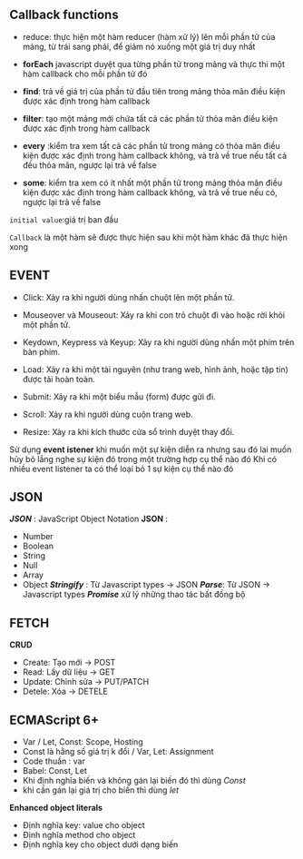 ## **Callback functions**

- reduce: thực hiện một hàm reducer (hàm xử lý) lên mỗi phần tử của mảng, từ trái sang phải, để giảm nó xuống một giá trị duy nhất

- **forEach** javascript duyệt qua từng phần tử trong mảng và thực thi một hàm callback cho mỗi phần tử đó
- **find**: trả về giá trị của phần tử đầu tiên trong mảng thỏa mãn điều kiện được xác định trong hàm callback

- **filter**: tạo một mảng mới chứa tất cả các phần tử thỏa mãn điều kiện được xác định trong hàm callback

- **every** :kiểm tra xem tất cả các phần tử trong mảng có thỏa mãn điều kiện được xác định trong hàm callback không, và trả về true nếu tất cả đều thỏa mãn, ngược lại trả về false
- **some**: kiểm tra xem có ít nhất một phần tử trong mảng thỏa mãn điều kiện được xác định trong hàm callback không, và trả về true nếu có, ngược lại trả về false

`initial value`:giá trị ban đầu

`Callback` là một hàm sẽ được thực hiện sau khi một hàm khác đã thực hiện xong

## **EVENT**

- Click: Xảy ra khi người dùng nhấn chuột lên một phần tử.
- Mouseover và Mouseout: Xảy ra khi con trỏ chuột đi vào hoặc rời khỏi một phần tử.
- Keydown, Keypress và Keyup: Xảy ra khi người dùng nhấn một phím trên bàn phím.
- Load: Xảy ra khi một tài nguyên (như trang web, hình ảnh, hoặc tập tin) được tải hoàn toàn.

- Submit: Xảy ra khi một biểu mẫu (form) được gửi đi.

- Scroll: Xảy ra khi người dùng cuộn trang web.

- Resize: Xảy ra khi kích thước cửa sổ trình duyệt thay đổi.

Sử dụng **event istener** khi muốn một sự kiện diễn ra nhưng sau đó lai muốn hủy bỏ lắng nghe sự kiện đó trong một trường hợp cụ thể nào đó
Khi có nhiều event listener ta có thể loại bỏ 1 sự kiện cụ thể nào đó

## **JSON**

**_JSON_** : JavaScript Object Notation
**JSON** :

- Number
- Boolean
- String
- Null
- Array
- Object
  **_Stringify_** : Từ Javascript types -> JSON
  **_Parse_**: Từ JSON -> Javascript types
  **_Promise_** xử lý những thao tác bất đồng bộ

## **FETCH**

**CRUD**

- Create: Tạo mới -> POST
- Read: Lấy dữ liệu -> GET
- Update: Chỉnh sửa -> PUT/PATCH
- Detele: Xóa -> DETELE

## **ECMAScript 6+**

- Var / Let, Const: Scope, Hosting
- Const là hằng số giá trị k đổi / Var, Let: Assignment
- Code thuần : var
- Babel: Const, Let
- Khi định nghĩa biến và không gán lại biến đó thì dùng _Const_
- khi cần gán lại giá trị cho biến thì dùng _let_

**Enhanced object literals**

- Định nghĩa key: value cho object
- Định nghĩa method cho object
- Định nghĩa key cho object dưới dạng biến
